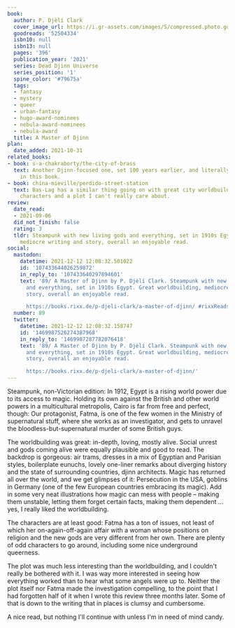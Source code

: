```yaml
---
book:
  author: P. Djèlí Clark
  cover_image_url: https://i.gr-assets.com/images/S/compressed.photo.goodreads.com/books/1600715136l/52504334._SY475_.jpg
  goodreads: '52504334'
  isbn10: null
  isbn13: null
  pages: '396'
  publication_year: '2021'
  series: Dead Djinn Universe
  series_position: '1'
  spine_color: '#79675a'
  tags:
  - fantasy
  - mystery
  - queer
  - urban-fantasy
  - hugo-award-nominees
  - nebula-award-nominees
  - nebula-award
  title: A Master of Djinn
plan:
  date_added: 2021-10-31
related_books:
- book: s-a-chakraborty/the-city-of-brass
  text: Another Djinn-focused one, set 100 years earlier, and literally referred to
    in this book.
- book: china-mieville/perdido-street-station
  text: Bas-Lag has a similar thing going on with great city worldbuilding, less interesting
    characters and a plot I can't really care about.
review:
  date_read:
  - 2021-09-06
  did_not_finish: false
  rating: 3
  tldr: Steampunk with new living gods and everything, set in 1910s Egypt. Great worldbuilding,
    mediocre writing and story, overall an enjoyable read.
social:
  mastodon:
    datetime: 2021-12-12 12:08:32.501022
    id: '107433644026259872'
    in_reply_to: '107433640297894601'
    text: '89/ A Master of Djinn by P. Djèlí Clark. Steampunk with new living gods
      and everything, set in 1910s Egypt. Great worldbuilding, mediocre writing and
      story, overall an enjoyable read.

      https://books.rixx.de/p-djeli-clark/a-master-of-djinn/ #rixxReads'
  number: 89
  twitter:
    datetime: 2021-12-12 12:08:32.158747
    id: '1469987526274387968'
    in_reply_to: '1469987287782076418'
    text: '89/ A Master of Djinn by P. Djèlí Clark. Steampunk with new living gods
      and everything, set in 1910s Egypt. Great worldbuilding, mediocre writing and
      story, overall an enjoyable read.

      https://books.rixx.de/p-djeli-clark/a-master-of-djinn/'
---
```


Steampunk, non-Victorian edition: In 1912, Egypt is a rising world power due to its access to magic. Holding its own
against the British and other world powers in a multicultural metropolis, Cairo is far from free and perfect, though: 
Our protagonist, Fatma, is one of the few women in the Ministry of supernatural stuff, where she works as an
investigator, and gets to unravel the bloodless-but-supernatural murder of some British guys.

The worldbuilding was great: in-depth, loving, mostly alive. Social unrest and gods coming alive were equally plausible
and good to read. The backdrop is gorgeous: air trams, dresses in a mix of Egyptian and Parisian styles, boilerplate
eunuchs, lovely one-liner remarks about diverging history and the state of surrounding countries, djinn architects.
Magic has returned all over the world, and we get glimpses of it: Persecution in the USA, goblins in Germany (one of the
few European countries embracing its magic). Add in some very neat illustrations how magic can mess with people – making
them unstable, letting them forget certain facts, making them dependent … yes, I really liked the worldbuilding.

The characters are at least good: Fatma has a ton of issues, not least of which her on-again-off-again
affair with a woman whose positions on religion and the new gods are very different from her own. There are plenty of
odd characters to go around, including some nice underground queerness.

The plot was much less interesting than the worldbuilding, and I couldn't really be bothered with it. I was way more
interested in seeing how everything worked than to hear what some angels were up to. Neither the plot itself nor Fatma
made the investigation compelling, to the point that I had forgotten half of it when I wrote this review three months
later. Some of that is down to the writing that in places is clumsy and cumbersome.

A nice read, but nothing I'll continue with unless I'm in need of mind candy.

